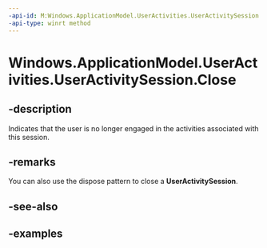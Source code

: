 ```yaml
---
-api-id: M:Windows.ApplicationModel.UserActivities.UserActivitySession.Close
-api-type: winrt method
---
```


<!-- Method syntax.
public void UserActivitySession.Close()
-->

# Windows.ApplicationModel.UserActivities.UserActivitySession.Close


## -description

Indicates that the user is no longer engaged in the activities associated with this session.

## -remarks

You can also use the dispose pattern to close a **UserActivitySession**.

## -see-also

## -examples

